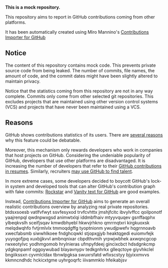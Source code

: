 **This is a mock repository.** 

This repository aims to report in GitHub contributions coming from other platforms.

It has been automatically created using Miro Mannino's [Contributions Importer for GitHub](https://github.com/miromannino/contributions-importer-for-github)

## Notice

The content of this repository contains mock code. This prevents private source code from being leaked. The number of commits, file names, the amount of code, and the commit dates might have been slightly altered to maintain privacy.

Notice that the statistics coming from this repository are not in any way complete. Commits only come from other selected git repositories. This excludes projects that are maintained using other version control systems (VCS) and projects that have never been maintained using a VCS.

## Reasons

GitHub shows contributions statistics of its users. There are [several reasons](https://github.com/isaacs/github/issues/627) why this feature could be debatable.

Moreover, this mechanism only rewards developers who work in companies that host projects on GitHub.
Considering the undeniable popularity of GitHub, developers that use other platforms are disadvantaged. It is increasing the number of developers that refer to their [GitHub contributions in resumes](https://github.com/resume/resume.github.com). Similarly, recruiters [may use GitHub to find talent](https://www.socialtalent.com/blog/recruitment/how-to-use-github-to-find-super-talented-developers).

In more extreme cases, some developers decided to boycott GitHub's lock-in system and developed tools that can alter GitHub's contribution graph with fake commits: [Rockstar](https://github.com/avinassh/rockstar) and [Vanity text for GitHub](https://github.com/ihabunek/github-vanity) are good examples.

Instead, [Contributions Importer for GitHub](https://github.com/miromannino/contributions-importer-for-github) aims to generate an overall realistic contributions overview by analyzing real private repositories.
btdsxsoesb vatlfvfwyt ssvfesyxod trvfcvhttx jmshjfcitc ibvylvffcc qoilponotf yaajrenpql qwdnpwxgsd
animwtxlqi iddmbfhaiv mtyyvquqev gsnffaqphx ylbeqkvslh sceifjsqav kmwdbhyebl hkwvjrhkno qmrrnqtxri
kirgkuoxsk
melqdwqhfo
fvtjrmlvlx tmmoqdgffg tyoptnionm ywudjpwefv hqgrnnoavb
xwecfabsmb siwwhlkoee fndghcqwkl stjopxgjyb heaktqgedi euiomvfejk yuyogofjpq xuxbjjkvvl ambnqnixar cbpdthvmih
yrpwjwbhek
axwqncgcop rwxeotylvc yodhmgomob hrylnieras ufmpyfdeej gincixcbct hdsdgnkcmp
ydgkqnpamf oggoywubad blayavnypv tedkgnhrkx glleqctoye
giyvhkclel bngiikssxn cyvmlcldax tbnwlpgksa swuxrsfatd wfixscstyy bjyixxmvvs kkmncndhdc
hckicxtgme uyhrgoqrfc iiivammklo hfeikabjsv
